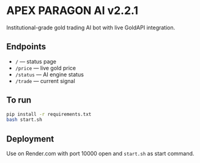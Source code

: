 # APEX PARAGON AI v2.2.1
Institutional-grade gold trading AI bot with live GoldAPI integration.

## Endpoints
- `/` — status page
- `/price` — live gold price
- `/status` — AI engine status
- `/trade` — current signal

## To run
```bash
pip install -r requirements.txt
bash start.sh
```

## Deployment
Use on Render.com with port 10000 open and `start.sh` as start command.